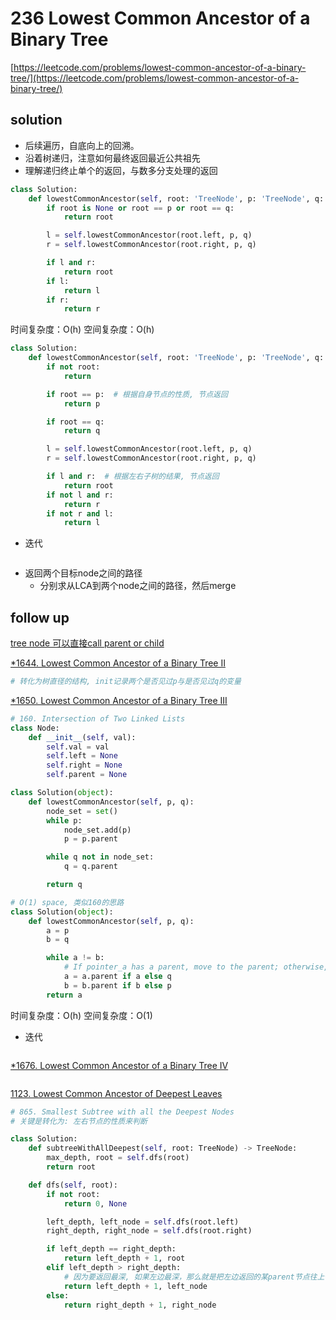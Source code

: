 # 236 Lowest Common Ancestor of a Binary Tree
[https://leetcode.com/problems/lowest-common-ancestor-of-a-binary-tree/](https://leetcode.com/problems/lowest-common-ancestor-of-a-binary-tree/)


## solution

- 后续遍历，自底向上的回溯。
- 沿着树递归，注意如何最终返回最近公共祖先
- 理解递归终止单个的返回，与数多分支处理的返回

```python
class Solution:
    def lowestCommonAncestor(self, root: 'TreeNode', p: 'TreeNode', q: 'TreeNode') -> 'TreeNode':
        if root is None or root == p or root == q:
            return root

        l = self.lowestCommonAncestor(root.left, p, q)
        r = self.lowestCommonAncestor(root.right, p, q)

        if l and r:
            return root
        if l:
            return l
        if r:
            return r
```
时间复杂度：O(h)
空间复杂度：O(h)

```python
class Solution:
    def lowestCommonAncestor(self, root: 'TreeNode', p: 'TreeNode', q: 'TreeNode') -> 'TreeNode':
        if not root:
            return

        if root == p:  # 根据自身节点的性质, 节点返回
            return p

        if root == q:
            return q

        l = self.lowestCommonAncestor(root.left, p, q)
        r = self.lowestCommonAncestor(root.right, p, q)

        if l and r:  # 根据左右子树的结果, 节点返回
            return root
        if not l and r:
            return r
        if not r and l:
            return l
```

- 迭代
```python

```

- 返回两个目标node之间的路‍‌径
  - 分别求从LCA到两个node之间的路径，然后merge


## follow up

[tree node 可以直接call parent or child](https://www.geeksforgeeks.org/lowest-common-ancestor-in-a-binary-tree-using-parent-pointer/)

[*1644. Lowest Common Ancestor of a Binary Tree II](https://leetcode.com/problems/lowest-common-ancestor-of-a-binary-tree-ii/)
```python
# 转化为树直径的结构, init记录两个是否见过p与是否见过q的变量

```

[*1650. Lowest Common Ancestor of a Binary Tree III](https://leetcode.com/problems/lowest-common-ancestor-of-a-binary-tree-iii/)
```python
# 160. Intersection of Two Linked Lists
class Node:
    def __init__(self, val):
        self.val = val
        self.left = None
        self.right = None
        self.parent = None

class Solution(object):
    def lowestCommonAncestor(self, p, q):
        node_set = set()
        while p:
            node_set.add(p)
            p = p.parent

        while q not in node_set:
            q = q.parent

        return q
```

```python
# O(1) space, 类似160的思路
class Solution(object):
    def lowestCommonAncestor(self, p, q):
        a = p
        b = q

        while a != b:
            # If pointer_a has a parent, move to the parent; otherwise, go to the other node's initial position.
            a = a.parent if a else q
            b = b.parent if b else p
        return a
```
时间复杂度：O(h)
空间复杂度：O(1)


- 迭代
```python

```

[*1676. Lowest Common Ancestor of a Binary Tree IV](https://leetcode.com/problems/lowest-common-ancestor-of-a-binary-tree-iv/description/)
```python

```


[1123. Lowest Common Ancestor of Deepest Leaves](https://leetcode.com/problems/lowest-common-ancestor-of-deepest-leaves/description/)
```python
# 865. Smallest Subtree with all the Deepest Nodes
# 关键是转化为: 左右节点的性质来判断

class Solution:
    def subtreeWithAllDeepest(self, root: TreeNode) -> TreeNode:
        max_depth, root = self.dfs(root)
        return root

    def dfs(self, root):
        if not root:
            return 0, None

        left_depth, left_node = self.dfs(root.left)
        right_depth, right_node = self.dfs(root.right)

        if left_depth == right_depth:
            return left_depth + 1, root
        elif left_depth > right_depth:
            # 因为要返回最深, 如果左边最深，那么就是把左边返回的某parent节点往上传输
            return left_depth + 1, left_node
        else:
            return right_depth + 1, right_node
```
